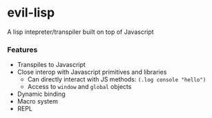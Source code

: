 # evil-lisp

A lisp intepreter/transpiler built on top of Javascript

### Features

* Transpiles to Javascript
* Close interop with Javascript primitives and libraries
  *  Can directly interact with JS methods: `(.log console "hello")`
  *  Access to `window` and `global` objects
* Dynamic binding
* Macro system
* REPL
